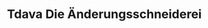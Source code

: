 ---
title: "Tdava Die Änderungsschneiderei"
url: /rostock/tdava-die-aenderungsschneiderei/
shop: Schneiderei
---